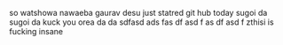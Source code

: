so watshowa nawaeba gaurav desu just statred git hub today
sugoi da sugoi da
kuck you orea da da
sdfasd
ads
fas
df
asd
f
as
df
asd
f
zthisi is fucking insane
